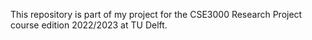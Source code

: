 This repository is part of my project for the CSE3000 Research Project course edition 2022/2023 at TU Delft.